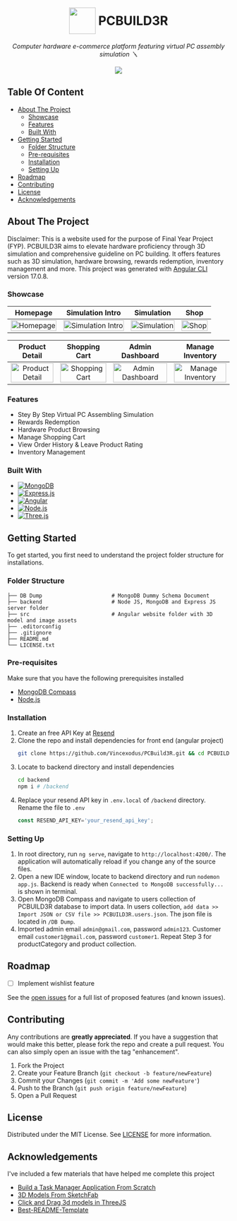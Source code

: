 <a name="readme-top"></a>

<h1 align="center">
  <img src="/src/assets/images/icon.png" style="width:60px; vertical-align: middle;"/>
  <span style="display: inline-block; vertical-align: middle;">PCBUILD3R</span>
</h1>

<p align="center">
  <i align="center">Computer hardware e-commerce platform featuring virtual PC assembly simulation 🪛</i>
</p>

<!-- TODO: Replace with DEMO GIF -->
<p align="center">
  <img src="/src/assets/readme images/homepage.png"/>
</p>

## Table Of Content

- [About The Project](#about-the-project)
    - [Showcase](#showcase)
    - [Features](#features)
    - [Built With](#built-with)
- [Getting Started](#getting-started)
    - [Folder Structure](#folder-structure)
    - [Pre-requisites](#pre-requisites)
    - [Installation](#prerequisites)
    - [Setting Up](#setting-up)
- [Roadmap](#roadmap)
- [Contributing](#contributing)
- [License](#license)
- [Acknowledgements](#acknowledgements)

## About The Project

Disclaimer: This is a website used for the purpose of Final Year Project (FYP). PCBUILD3R aims to elevate hardware proficiency through 3D simulation and comprehensive guideline on PC building. It offers features such as 3D simulation, hardware browsing, rewards redemption, inventory management and more. This project was generated with [Angular CLI](https://github.com/angular/angular-cli) version 17.0.8.

### Showcase

| Homepage | Simulation Intro | Simulation  | Shop |
:--------------------------------------------------------------------------------------------------------------------------------------------------------------------------------------: | :----------------------------------------------------------------------------------------------------------------------------------------------------------------------------------: | :----------------------------------------------------------------------------------------------------------------------------------------------------------------------------------------: | :----------------------------------------------------------------------------------------------------------------------------------------------------------------------------------------: |
| <img src="https://media.githubusercontent.com/media/Vincexodus/PCBuild3R/main/src/assets/readme images/homepage.png" title="Homepage" width="100%" crossorigin> | <img src="https://media.githubusercontent.com/media/Vincexodus/PCBuild3R/main/src/assets/readme images/intro_simulation.png" title="Simulation Intro" width="100%" crossorigin> | <img src="https://media.githubusercontent.com/media/Vincexodus/PCBuild3R/main/src/assets/readme images/simulation.png" title="Simulation" width="100%" crossorigin> | <img src="https://media.githubusercontent.com/media/Vincexodus/PCBuild3R/main/src/assets/readme images/shop.png" title="Shop" width="100%" crossorigin> |

| Product Detail | Shopping Cart | Admin Dashboard | Manage Inventory |
:--------------------------------------------------------------------------------------------------------------------------------------------------------------------------------------: | :----------------------------------------------------------------------------------------------------------------------------------------------------------------------------------: | :----------------------------------------------------------------------------------------------------------------------------------------------------------------------------------------: | :----------------------------------------------------------------------------------------------------------------------------------------------------------------------------------------: |
| <img src="https://media.githubusercontent.com/media/Vincexodus/PCBuild3R/main/src/assets/readme images/product_detail.png" title="Product Detail" width="100%" crossorigin> | <img src="https://media.githubusercontent.com/media/Vincexodus/PCBuild3R/main/src/assets/readme images/shopping_cart.png" title="Shopping Cart" width="100%" crossorigin> | <img src="https://media.githubusercontent.com/media/Vincexodus/PCBuild3R/main/src/assets/readme images/admin_dashboard.png" title="Admin Dashboard" width="100%" crossorigin> | <img src="https://media.githubusercontent.com/media/Vincexodus/PCBuild3R/main/src/assets/readme images/manage_inventory.png" title="Manage Inventory" width="100%" crossorigin> |

### Features

* Stey By Step Virtual PC Assembling Simulation
* Rewards Redemption
* Hardware Product Browsing
* Manage Shopping Cart
* View Order History & Leave Product Rating
* Inventory Management

### Built With

* [![MongoDB]][MongoDB-url]
* [![Express.js]][Express.js-url]
* [![Angular]][Angular-url]
* [![Node.js]][Node.js-url]
* [![Three.js]][Three.js-url]

## Getting Started

To get started, you first need to understand the project folder structure for installations.

### Folder Structure

    ├── DB Dump                      # MongoDB Dummy Schema Document
    ├── backend                      # Node JS, MongoDB and Express JS server folder
    ├── src                          # Angular website folder with 3D model and image assets
    ├── .editorconfig
    ├── .gitignore
    ├── README.md
    └── LICENSE.txt

### Pre-requisites

Make sure that you have the following prerequisites installed
* [MongoDB Compass](https://www.mongodb.com/try/download/compass)
* [Node.js](https://nodejs.org/en/download/)

### Installation

1. Create an free API Key at [Resend](https://resend.com)
2. Clone the repo and install dependencies for front end (angular project)
   ```sh
   git clone https://github.com/Vincexodus/PCBuild3R.git && cd PCBUILD3R && npm install
   ```
3. Locate to backend directory and install dependencies
   ```sh
   cd backend
   npm i # /backend
   ```
4. Replace your resend API key in `.env.local` of `/backend` directory. Rename the file to `.env`
   ```js
   const RESEND_API_KEY='your_resend_api_key';
   ```

### Setting Up

1. In root directory, run `ng serve`, navigate to `http://localhost:4200/`. The application will automatically reload if you change any of the source files.
2. Open a new IDE window, locate to backend directory and run `nodemon app.js`. Backend is ready when `Connected to MongoDB successfully...` is shown in terminal.
3. Open MongoDB Compass and navigate to users collection of PCBUILD3R database to import data. In users collection, `add data >> Import JSON or CSV file >> PCBUILD3R.users.json`. The json file is located in `/DB Dump`.
4. Imported admin email `admin@gmail.com`, password `admin123`. Customer email `customer1@gmail.com`, password `customer1`. Repeat Step 3 for productCategory and product collection.

## Roadmap

- [ ] Implement wishlist feature
<!-- - [ ] Add Additional Templates w/ Examples
- [ ] Add "components" document to easily copy & paste sections of the readme
- [ ] Multi-language Support
    - [ ] Chinese
    - [ ] Spanish -->

See the [open issues](https://github.com/Vincexodus/PCBuild3R/issues) for a full list of proposed features (and known issues).

## Contributing

Any contributions are **greatly appreciated**. If you have a suggestion that would make this better, please fork the repo and create a pull request. You can also simply open an issue with the tag "enhancement".

1. Fork the Project
2. Create your Feature Branch (`git checkout -b feature/newFeature`)
3. Commit your Changes (`git commit -m 'Add some newFeature'`)
4. Push to the Branch (`git push origin feature/newFeature`)
5. Open a Pull Request

## License

Distributed under the MIT License. See [LICENSE][license-url] for more information.

## Acknowledgements

I've included a few materials that have helped me complete this project

* [Build a Task Manager Application From Scratch](https://www.youtube.com/watch?v=V-CeWkz1MNQ&list=PLIjdNHWULhPSZFDzQU6AnbVQNNo1NTRpd)
* [3D Models From SketchFab](https://sketchfab.com)
* [Click and Drag 3d models in ThreeJS](https://dev.to/calebmcolin/how-to-interactively-drag-3d-models-in-threejs-5a7h#:~:text=A%29%20Moving%20individual%20objects%20%28Object3D%29%201%201%29%20Create,Create%20a%20function%20to%20drag%20the%20object%20)
* [Best-README-Template](https://github.com/othneildrew/Best-README-Template)


[MongoDB]: https://img.shields.io/badge/MongoDB-%234ea94b.svg?style=for-the-badge&logo=mongodb&logoColor=white
[MongoDB-url]: https://www.mongodb.com/
[Express.js]: https://img.shields.io/badge/express.js-%23404d59.svg?style=for-the-badge&logo=express&logoColor=%2361DAFB
[Express.js-url]: https://expressjs.com/
[Angular]: https://img.shields.io/badge/angular-%23DD0031.svg?style=for-the-badge&logo=angular&logoColor=white
[Angular-url]: https://angular.io/
[Node.js]: https://img.shields.io/badge/node.js-6DA55F?style=for-the-badge&logo=node.js&logoColor=white
[Node.js-url]: https://nodejs.org/en
[Three.js]: https://img.shields.io/badge/threejs-black?style=for-the-badge&logo=three.js&logoColor=white
[Three.js-url]: https://threejs.org/
[LICENSE-url]: https://github.com/Vincexodus/PCBuild3R/blob/main/LICENSE